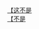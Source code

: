 [【这不是](http://tieba.baidu.com/p/2313153326?see_lz=1&pn=)   
[【不是](http://tieba.baidu.com/p/2313605526?see_lz=1&pn=)   
